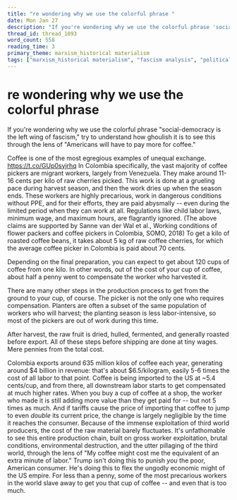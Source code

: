 ```yaml
---
title: "re wondering why we use the colorful phrase "
date: Mon Jan 27
description: "If you're wondering why we use the colorful phrase 'social-democracy is the left wing of fascism,' try to understand how ghoulish it is to see this through the..."
thread_id: thread_1093
word_count: 558
reading_time: 3
primary_theme: marxism_historical materialism
tags: ["marxism_historical materialism", "fascism analysis", "political economy", "imperialism_colonialism"]
---
```


# re wondering why we use the colorful phrase 

If you're wondering why we use the colorful phrase "social-democracy is the left wing of fascism," try to understand how ghoulish it is to see this through the lens of "Americans will have to pay more for coffee."

Coffee is one of the most egregious examples of unequal exchange. https://t.co/GUp0syjrhq In Colombia specifically, the vast majority of coffee pickers are migrant workers, largely from Venezuela. They make around 11-16 cents per kilo of raw cherries picked. This work is done at a grueling pace during harvest season, and then the work dries up when the season ends. These workers are highly precarious, work in dangerous conditions without PPE, and for their efforts, they are paid abysmally -- even during the limited period when they can work at all. Regulations like child labor laws, minimum wage, and maximum hours, are flagrantly ignored. (The above claims are supported by Sanne van der Wal et al., Working conditions of flower packers and coffee pickers in Colombia, SOMO, 2018) To get a kilo of roasted coffee beans, it takes about 5 kg of raw coffee cherries, for which the average coffee picker in Colombia is paid about 70 cents.

Depending on the final preparation, you can expect to get about 120 cups of coffee from one kilo. In other words, out of the cost of your cup of coffee, about half a penny went to compensate the worker who harvested it.

There are many other steps in the production process to get from the ground to your cup, of course. The picker is not the only one who requires compensation. Planters are often a subset of the same population of workers who will harvest; the planting season is less labor-intensive, so most of the pickers are out of work during this time.

After harvest, the raw fruit is dried, hulled, fermented, and generally roasted before export. All of these steps before shipping are done at tiny wages. Mere pennies from the total cost.

Colombia exports around 635 million kilos of coffee each year, generating around $4 billion in revenue: that's about $6.5/kilogram, easily 5-6 times the cost of all labor to that point. Coffee is being imported to the US at ~5.4 cents/cup, and from there, all downstream labor starts to get compensated at much higher rates. When you buy a cup of coffee at a shop, the worker who made it is still adding more value than they get paid for -- but not 5 times as much. And if tariffs cause the price of importing that coffee to jump to even *double* its current price, the change is largely negligible by the time it reaches the consumer. Because of the immense exploitation of third world producers, the cost of the raw material barely fluctuates. It's unfathomable to see this entire production chain, built on gross worker exploitation, brutal conditions, environmental destruction, and the utter pillaging of the third world, through the lens of "My coffee might cost me the equivalent of an extra minute of labor." Trump isn't doing this to punish *you* the poor, American consumer. He's doing this to flex the ungodly economic might of the US empire. For less than a penny, some of the most precarious workers in the world slave away to get you that cup of coffee -- and even that is too much.